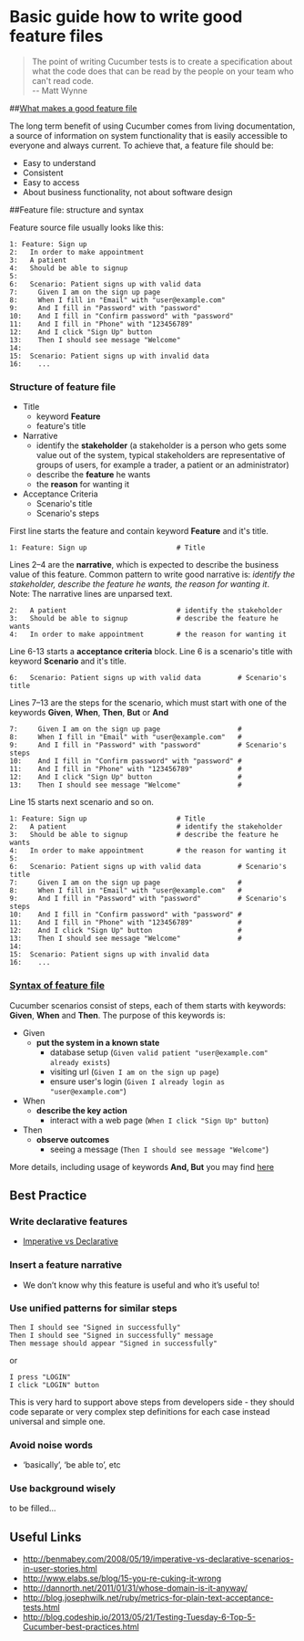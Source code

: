 Basic guide how to write good feature files
============================================

>The point of writing Cucumber tests is to create a specification about what the code does that can be read by the people on your team who can't read code.  
> -- Matt Wynne

##[What makes a good feature file](http://cuke4ninja.com/sec_good_feature_file.html)

The long term benefit of using Cucumber comes from living documentation, a source of information on system functionality that is easily accessible to everyone and always current. To achieve that, a feature file should be:

- Easy to understand
- Consistent
- Easy to access
- About business functionality, not about software design


##Feature file: structure and syntax

Feature source file usually looks like this: 

    1: Feature: Sign up
    2:   In order to make appointment
    3:   A patient
    4:   Should be able to signup
    5:
    6:   Scenario: Patient signs up with valid data
    7:     Given I am on the sign up page
    8:     When I fill in "Email" with "user@example.com"
    9:     And I fill in "Password" with "password"
    10:    And I fill in "Confirm password" with "password"
    11:    And I fill in "Phone" with "123456789"
    12:    And I click "Sign Up" button
    13:    Then I should see message "Welcome"
    14:
    15:  Scenario: Patient signs up with invalid data
    16:    ...

### Structure of feature file

- Title
    - keyword **Feature**
    - feature's title
- Narrative
    - identify the **stakeholder** (a stakeholder is a person who gets some value out of the system, typical stakeholders are representative of groups of users, for example a trader, a patient or an administrator)
    - describe the **feature** he wants
    - the **reason** for wanting it
- Acceptance Criteria
    - Scenario's title
    - Scenario's steps

First line starts the feature and contain keyword **Feature** and it's title.<br/>  

    1: Feature: Sign up                      # Title

Lines 2–4 are the **narrative**, which is expected to describe the business value of this feature. Common pattern to write good narrative is: *identify the stakeholder, describe the feature he wants, the reason for wanting it*.  
Note: The narrative lines are unparsed text.

    2:   A patient                           # identify the stakeholder
    3:   Should be able to signup            # describe the feature he wants
    4:   In order to make appointment        # the reason for wanting it

Line 6-13 starts a **acceptance criteria** block. Line 6 is a scenario's title with keyword **Scenario** and it's title.

    6:   Scenario: Patient signs up with valid data         # Scenario's title

Lines 7–13 are the steps for the scenario, which must start with one of the keywords **Given**, **When**, **Then**, **But** or **And**

    7:     Given I am on the sign up page                   # 
    8:     When I fill in "Email" with "user@example.com"   #  
    9:     And I fill in "Password" with "password"         # Scenario's steps
    10:    And I fill in "Confirm password" with "password" #  
    11:    And I fill in "Phone" with "123456789"           #  
    12:    And I click "Sign Up" button                     # 
    13:    Then I should see message "Welcome"              #

Line 15 starts next scenario and so on.

    1: Feature: Sign up                      # Title
    2:   A patient                           # identify the stakeholder
    3:   Should be able to signup            # describe the feature he wants
    4:   In order to make appointment        # the reason for wanting it
    5:   
    6:   Scenario: Patient signs up with valid data         # Scenario's title
    7:     Given I am on the sign up page                   # 
    8:     When I fill in "Email" with "user@example.com"   #  
    9:     And I fill in "Password" with "password"         # Scenario's steps
    10:    And I fill in "Confirm password" with "password" #  
    11:    And I fill in "Phone" with "123456789"           #  
    12:    And I click "Sign Up" button                     # 
    13:    Then I should see message "Welcome"              #
    14:
    15:  Scenario: Patient signs up with invalid data
    16:    ...

### [Syntax of feature file](https://github.com/cucumber/cucumber/wiki/Gherkin)

Cucumber scenarios consist of steps, each of them starts with keywords: **Given**, **When** and **Then**. The purpose of this keywords is:

- Given
    - **put the system in a known state**
        - database setup (`Given valid patient "user@example.com" already exists`)
        - visiting url (`Given I am on the sign up page`)
        - ensure user's login (`Given I already login as "user@example.com"`)
- When
    - **describe the key action**
        - interact with a web page (`When I click "Sign Up" button`)
- Then
    - **observe outcomes**
        - seeing a message (`Then I should see message "Welcome"`)

More details, including usage of keywords **And, But** you may find [here](https://github.com/cucumber/cucumber/wiki/Given-When-Then)

## Best Practice

### Write declarative features

- [Imperative vs Declarative](http://benmabey.com/2008/05/19/imperative-vs-declarative-scenarios-in-user-stories.html)

### Insert a feature narrative

- We don’t know why this feature is useful and who it’s useful to!

### Use unified patterns for similar steps

    Then I should see "Signed in successfully"
    Then I should see "Signed in successfully" message
    Then message should appear "Signed in successfully"
or

    I press "LOGIN"
    I click "LOGIN" button

This is very hard to support above steps from developers side - they should code separate or very complex step definitions for each case instead universal and simple one.

### Avoid noise words

- ‘basically’, ‘be able to’, etc

### Use background wisely
to be filled...

## Useful Links
* http://benmabey.com/2008/05/19/imperative-vs-declarative-scenarios-in-user-stories.html
* http://www.elabs.se/blog/15-you-re-cuking-it-wrong
* http://dannorth.net/2011/01/31/whose-domain-is-it-anyway/
* http://blog.josephwilk.net/ruby/metrics-for-plain-text-acceptance-tests.html
* http://blog.codeship.io/2013/05/21/Testing-Tuesday-6-Top-5-Cucumber-best-practices.html
